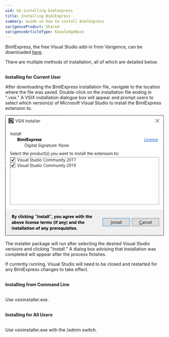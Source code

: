 ```yaml
---
uid: kb-installing-bimlexpress
title: Installing BimlExpress
summary: Guide on how to install BimlExpress
varigenceProduct: Shared
varigenceArticleType: KnowledgeBase
---
```

BimlExpress, the free Visual Studio add-in from Varigence, can be downloaded [here](https://varigence.com/bimlexpress). 

There are multiple methods of installation, all of which are detailed below.   
 

**Installing for Current User**

After downloading the BimlExpress installation file, navigate to the location where the file was saved. Double-click on the installation file ending in ".vsix." A VSIX installation dialogue box will appear and prompt users to select which version(s) of Microsoft Visual Studio to install the BimlExpress extension to. 

  
![Installing BimlExpress](../static/img/kb-installing-bimlexpress.png "Installing BimlExpress") 
  
The installer package will run after selecting the desired Visual Studio versions and clicking "_Install._" A dialog box advising that installation was completed will appear after the process finishes. 

If currently running, Visual Studio will need to be closed and restarted for any BimlExpress changes to take effect.   
 

**Installing from Command Line**  
 

Use vsixinstaller.exe.  
 

**Installing for All Users**  
 

Use vsixinstaller.exe with the /admin switch.
